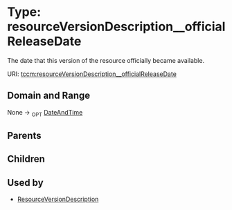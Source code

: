 
# Type: resourceVersionDescription__officialReleaseDate


The date that this version of the resource officially became available.

URI: [tccm:resourceVersionDescription__officialReleaseDate](https://hotecosystem.org/tccm/resourceVersionDescription__officialReleaseDate)


## Domain and Range

None ->  <sub>OPT</sub> [DateAndTime](types/DateAndTime.md)

## Parents


## Children


## Used by

 * [ResourceVersionDescription](ResourceVersionDescription.md)
